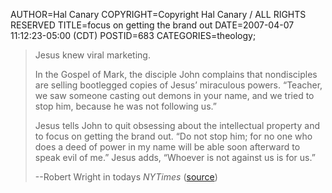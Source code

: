 AUTHOR=Hal Canary
COPYRIGHT=Copyright Hal Canary / ALL RIGHTS RESERVED
TITLE=focus on getting the brand out
DATE=2007-04-07 11:12:23-05:00 (CDT)
POSTID=683
CATEGORIES=theology;

> Jesus knew viral marketing.
> 
> In the Gospel of Mark, the disciple John complains that nondisciples are selling bootlegged copies of Jesus’ miraculous powers. “Teacher, we saw someone casting out demons in your name, and we tried to stop him, because he was not following us.”
> 
> Jesus tells John to quit obsessing about the intellectual property and to focus on getting the brand out. “Do not stop him; for no one who does a deed of power in my name will be able soon afterward to speak evil of me.” Jesus adds, “Whoever is not against us is for us.”
> 
> \--Robert Wright in todays _NYTimes_ ([source](http://select.nytimes.com/2007/04/07/opinion/07wright.html))
